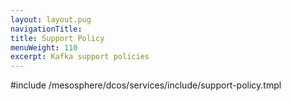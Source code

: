 ```yaml
---
layout: layout.pug
navigationTitle:
title: Support Policy
menuWeight: 110
excerpt: Kafka support policies
---
```


#include /mesosphere/dcos/services/include/support-policy.tmpl
